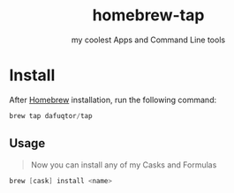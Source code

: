 <h1 align="center">homebrew-tap</h1>
<p align="center">my coolest Apps and Command Line tools</p>

# Install

After [Homebrew](https://brew.sh) installation, run the following command:

```powershell
brew tap dafuqtor/tap
```

## Usage

> Now you can install any of my Casks and Formulas

```powershell
brew [cask] install <name>
```